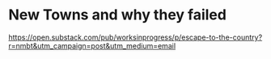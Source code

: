 # New Towns and why they failed

https://open.substack.com/pub/worksinprogress/p/escape-to-the-country?r=nmbt&utm_campaign=post&utm_medium=email
